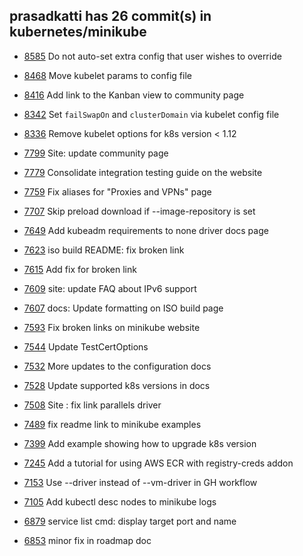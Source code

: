 ## prasadkatti has 26 commit(s) in kubernetes/minikube


* [8585](https://github.com/kubernetes/minikube/pull/8585) Do not auto-set extra config that user wishes to override

* [8468](https://github.com/kubernetes/minikube/pull/8468) Move kubelet params to config file

* [8416](https://github.com/kubernetes/minikube/pull/8416) Add link to the Kanban view to community page

* [8342](https://github.com/kubernetes/minikube/pull/8342) Set `failSwapOn` and `clusterDomain` via kubelet config file

* [8336](https://github.com/kubernetes/minikube/pull/8336) Remove kubelet options for k8s version < 1.12

* [7799](https://github.com/kubernetes/minikube/pull/7799) Site: update community page

* [7779](https://github.com/kubernetes/minikube/pull/7779) Consolidate integration testing guide on the website

* [7759](https://github.com/kubernetes/minikube/pull/7759) Fix aliases for "Proxies and VPNs" page

* [7707](https://github.com/kubernetes/minikube/pull/7707) Skip preload download if --image-repository is set

* [7649](https://github.com/kubernetes/minikube/pull/7649) Add kubeadm requirements to none driver docs page

* [7623](https://github.com/kubernetes/minikube/pull/7623) iso build README: fix broken link

* [7615](https://github.com/kubernetes/minikube/pull/7615) Add fix for broken link

* [7609](https://github.com/kubernetes/minikube/pull/7609) site: update FAQ about IPv6 support

* [7607](https://github.com/kubernetes/minikube/pull/7607) docs: Update formatting on ISO build page

* [7593](https://github.com/kubernetes/minikube/pull/7593) Fix broken links on minikube website

* [7544](https://github.com/kubernetes/minikube/pull/7544) Update TestCertOptions

* [7532](https://github.com/kubernetes/minikube/pull/7532) More updates to the configuration docs

* [7528](https://github.com/kubernetes/minikube/pull/7528) Update supported k8s versions in docs

* [7508](https://github.com/kubernetes/minikube/pull/7508) Site : fix link parallels driver

* [7489](https://github.com/kubernetes/minikube/pull/7489) fix readme link to minikube examples

* [7399](https://github.com/kubernetes/minikube/pull/7399) Add example showing how to upgrade k8s version

* [7245](https://github.com/kubernetes/minikube/pull/7245) Add a tutorial for using AWS ECR with registry-creds addon

* [7153](https://github.com/kubernetes/minikube/pull/7153) Use --driver instead of --vm-driver in GH workflow

* [7105](https://github.com/kubernetes/minikube/pull/7105) Add kubectl desc nodes to minikube logs

* [6879](https://github.com/kubernetes/minikube/pull/6879) service list cmd: display target port and name 

* [6853](https://github.com/kubernetes/minikube/pull/6853) minor fix in roadmap doc
